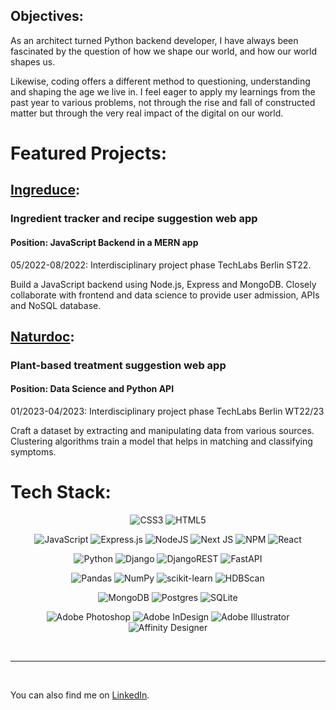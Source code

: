 ## Objectives:

As an architect turned Python backend developer, I have always been fascinated by the question of how we shape our world, and how our world shapes us.

Likewise, coding offers a different method to questioning, understanding and shaping the age we live in. I feel eager to apply my learnings from the past year to various problems, not through the rise and fall of constructed matter but through the very real impact of the digital on our world.

# Featured Projects:

## [Ingreduce](https://github.com/TechLabs-Berlin/st22-ingredient-tracker):

### Ingredient tracker and recipe suggestion web app
  
#### __Position__: JavaScript Backend in a MERN app

05/2022-08/2022: Interdisciplinary project phase TechLabs Berlin ST22.

Build a JavaScript backend using Node.js, Express and MongoDB. Closely collaborate with frontend and data science to provide user admission, APIs and NoSQL database.

## [Naturdoc]():

### Plant-based treatment suggestion web app

#### __Position__: Data Science and Python API

01/2023-04/2023: Interdisciplinary project phase TechLabs Berlin WT22/23

Craft a dataset by extracting and manipulating data from various sources. Clustering algorithms train a model that helps in matching and classifying symptoms.


# Tech Stack:

<div style="text-align: center">

![CSS3](https://img.shields.io/badge/css3-%231572B6.svg?style=for-the-badge&logo=css3&logoColor=white) 
![HTML5](https://img.shields.io/badge/html5-%23E34F26.svg?style=for-the-badge&logo=html5&logoColor=white) 

![JavaScript](https://img.shields.io/badge/javascript-%23323330.svg?style=for-the-badge&logo=javascript&logoColor=%23F7DF1E) 
![Express.js](https://img.shields.io/badge/express.js-%23404d59.svg?style=for-the-badge&logo=express&logoColor=%2361DAFB) 
![NodeJS](https://img.shields.io/badge/node.js-6DA55F?style=for-the-badge&logo=node.js&logoColor=white) 
![Next JS](https://img.shields.io/badge/Next-black?style=for-the-badge&logo=next.js&logoColor=white) 
![NPM](https://img.shields.io/badge/NPM-%3244120.svg?style=for-the-badge&logo=npm&logoColor=white) 
![React](https://img.shields.io/badge/react-%2320232a.svg?style=for-the-badge&logo=react&logoColor=%2361DAFB) 

![Python](https://img.shields.io/badge/python-3670A0?style=for-the-badge&logo=python&logoColor=ffdd54) 
![Django](https://img.shields.io/badge/django-%23092E20.svg?style=for-the-badge&logo=django&logoColor=white) 
![DjangoREST](https://img.shields.io/badge/DJANGO-REST-ff1709?style=for-the-badge&logo=django&logoColor=white&color=ff1709&labelColor=gray) 
![FastAPI](https://img.shields.io/badge/FastAPI-005571?style=for-the-badge&logo=fastapi) 

![Pandas](https://img.shields.io/badge/pandas-%23150458.svg?style=for-the-badge&logo=pandas&logoColor=white) 
![NumPy](https://img.shields.io/badge/numpy-%23013243.svg?style=for-the-badge&logo=numpy&logoColor=white) 
![scikit-learn](https://img.shields.io/badge/scikit--learn-%23F7931E.svg?style=for-the-badge&logo=scikit-learn&logoColor=white)
![HDBScan](https://img.shields.io/badge/HDBScan-black.svg?style=for-the-badge&logo=scikit-learn&logoColor=white)

![MongoDB](https://img.shields.io/badge/MongoDB-%234ea94b.svg?style=for-the-badge&logo=mongodb&logoColor=white) 
![Postgres](https://img.shields.io/badge/postgres-%23316192.svg?style=for-the-badge&logo=postgresql&logoColor=white) 
![SQLite](https://img.shields.io/badge/sqlite-%2307405e.svg?style=for-the-badge&logo=sqlite&logoColor=white)

![Adobe Photoshop](https://img.shields.io/badge/adobephotoshop-%2331A8FF.svg?style=for-the-badge&logo=adobephotoshop&logoColor=white) 
![Adobe InDesign](https://img.shields.io/badge/Adobe%20InDesign-49021F?style=for-the-badge&logo=adobeindesign&logoColor=white) 
![Adobe Illustrator](https://img.shields.io/badge/adobeillustrator-%23FF9A00.svg?style=for-the-badge&logo=adobeillustrator&logoColor=white) 
![Affinity Designer](https://img.shields.io/badge/affinitydesigner-%231B72BE.svg?style=for-the-badge&logo=affinity-designer&logoColor=white) 

</div>
<br>

----
<br>

You can also find me on [LinkedIn](https://linkedin.com/in/aljoscha-beiers/).

<!-- # 📊 GitHub Stats:
![](https://github-readme-stats.vercel.app/api?username=alj-b&theme=dark&hide_border=false&include_all_commits=false&count_private=false)<br/>
![](https://github-readme-streak-stats.herokuapp.com/?user=alj-b&theme=dark&hide_border=false)<br/>
![](https://github-readme-stats.vercel.app/api/top-langs/?username=alj-b&theme=dark&hide_border=false&include_all_commits=false&count_private=false&layout=compact)

---
[![](https://visitcount.itsvg.in/api?id=alj-b&icon=0&color=0)](https://visitcount.itsvg.in) -->

<!-- Proudly created with GPRM ( https://gprm.itsvg.in ) -->

<!--
**alj-b/alj-b** is a ✨ _special_ ✨ repository because its `README.md` (this file) appears on your GitHub profile.

Here are some ideas to get you started:

- 🔭 I’m currently working on ...
- 🌱 I’m currently learning ...
- 👯 I’m looking to collaborate on ...
- 🤔 I’m looking for help with ...
- 💬 Ask me about ...
- 📫 How to reach me: ...
- 😄 Pronouns: ...
- ⚡ Fun fact: ...
-->
